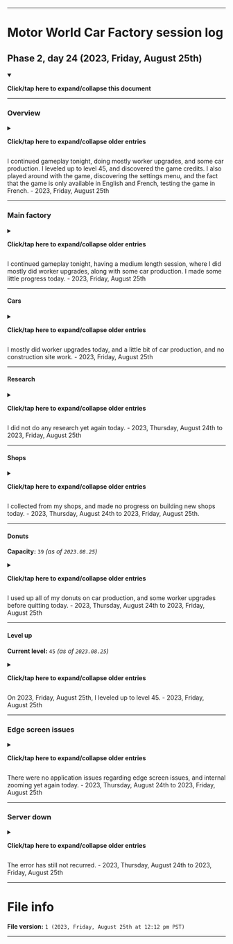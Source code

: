 
***

# Motor World Car Factory session log

## Phase 2, day 24 (2023, Friday, August 25th)

<details open><summary><p><b>Click/tap here to expand/collapse this document</b></p></summary>

***

### Overview

<details><summary><p><b>Click/tap here to expand/collapse older entries</b></p></summary>

I finally resumed gameplay of this game today, after a hiatus that almost lasted 2 full years. I started after midnight. This is going to continue on a daily basis. - 2023, Wednesday, August 2nd

I resumed gameplay again tonight in full, but couldn't properly finish the session after this game due to extreme tiredness. - 2023, Thursday, August 3rd

I continued to play tonight, and made less progress. My PDA also suffered a system crash during gameplay. - 2023, Friday, August 4th

I continued to play tonight, and made less progress. - 2023, Saturday, August 5th

I continued to play tonight, and made less progress. I reversed my two daily sessions tonight, playing Motor World: Car Factory last. - 2023, Sunday, August 6th

I continued to play tonight, and made some progress. I finished building a service shop today, and began to build a go-kart building. I also built less durable cars. My sessions remained reversed, for now, MW:CF will be played last. - 2023, Monday, August 7th

I continued to play tonight, and made some progress. I finished building a service shop today, and began to build a go-kart building. I also built less durable cars. My sessions remained reversed, for now, MW:CF will be played last. - 2023, Monday, August 7th

I continued to play tonight, and made significantly less progress. I worked solely on upgrading workers, in the hopes that I can produce more racecars and highly durable cars in the future. I also sold 3 cars, but not the racecar, as it is taking time to sell. - 2023, Tuesday, August 8th

I continued to play tonight, and made less progress. I worked solely on upgrading workers, in the hopes that I can produce more racecars and highly durable cars in the future. I also sold 1 car today (the racecar) and leveled up to level 42. - 2023, Wednesday, August 9th

I continued to play tonight, and made less progress. I worked solely on upgrading workers, in the hopes that I can produce more racecars and highly durable cars in the future. - 2023, Thursday, August 10th

I continued to play tonight, and made slightly more progress. I worked solely on upgrading workers, in the hopes that I can produce more racecars and highly durable cars in the future. I began to collect rewards from my game progress today. - 2023, Friday, August 11th

I continued to play tonight, and made slightly less progress. I worked solely on upgrading workers, in the hopes that I can produce more racecars and highly durable cars in the future. I also collected some rewards from game progress again today. - 2023, Saturday, August 12th

I continued to play tonight, and made slightly more progress. I did some car development today, not finishing production on any, just moving it along a little. I mainly worked on upgrading workers again. I also played this game much later in the day (not at night) due to a schedule error after I became too tired last night. I also reversed the position of my Modern Smurfs Village and Motor World: Car Factory sessions again, with this game coming 1st (or 3rd) - 2023, Sunday, August 13th

I skipped my session today, as I needed to re-adjust my schedule a bit after falling asleep early last night. It threw off my schedule for this game today, and it required a day to re-adjust. - 2023, Monday, August 14th

I resumed gameplay tonight, mostly doing worker upgrades, but I also did a little bit of car production and construction site work as well. - 2023, Tuesday, August 15th

I continued gameplay tonight, mostly doing car manufacturing, but I also did a little bit of worker upgrades, and no construction site work. - 2023, Wednesday, August 16th

I continued gameplay tonight, mostly doing worker upgrades, but I also did quite a bit of car production, and no construction site work. - 2023, Thursday, August 17th

I continued gameplay tonight, mostly doing worker upgrades, but I also did a little bit of car production, and no construction site work. - 2023, Friday, August 18th to 2023, Sunday, August 20th

I continued gameplay tonight, mostly doing worker upgrades, but I also did a little bit of car production, and no construction site work. - 2023, Friday, August 18th to 2023, Sunday, August 20th

I continued gameplay tonight, mostly doing worker upgrades, but I also did a little bit of car production, and no construction site work. I increased my donut capacity, and refilled the meter in the process, so that I could play longer, and have more endurance in my sessions. - 2023, Monday, August 21st

I continued gameplay tonight, mostly doing worker upgrades, but I also did a little bit of car production, and also a tiny bit of construction site work. I leveled up to level 44 today as well. - 2023, Tuesday, August 22nd

I skipped my session today, as I needed to have a night off, to give myself a chance on catching up on Smurfs Village and Motor World Car Factory status posts and uploads before the end of the month. - 2023, Wednesday, August 23rd

I continued gameplay tonight, mostly doing car production, and also a tiny bit of worker upgrades. - 2023, Thursday, August 24th

</details>

I continued gameplay tonight, doing mostly worker upgrades, and some car production. I leveled up to level 45, and discovered the game credits. I also played around with the game, discovering the settings menu, and the fact that the game is only available in English and French, testing the game in French. - 2023, Friday, August 25th

***

### Main factory

<details><summary><p><b>Click/tap here to expand/collapse older entries</b></p></summary>

After returning, everything was the same as when I played nearly 2 full years ago. I produced new cars until I ran out of donuts. - 2023, Wednesday, August 2nd

I produced new cars, upgraded workers, worked on construction, and sold cars until I ran out of donuts and quit. - 2023, Thursday, August 3rd

I produced new cars, upgraded some workers, worked on construction, and sold cars until I ran out of donuts and quit. My Sunny Roadster leveled up today. - 2023, Friday, August 4th

I produced new cars, upgraded some workers, worked on construction, and sold cars until I ran out of donuts and quit. - 2023, Saturday, August 5th

I produced new cars, did not upgrade any workers, did not work on construction, and sold cars until I ran out of donuts and quit. I began to build a really advanced car as an experiment, and it screwed up my whole assembly line. - 2023, Sunday, August 6th

I produced new cars, did not upgrade any workers, worked on construction, and sold cars until I ran out of donuts and quit. I finished building the Peaks Race Car today. - 2023, Monday, August 7th

I did not produce new cars, did not do construction, and only upgraded workers until I ran out of donuts and quit. - 2023, Tuesday, August 8th

I did not produce new cars, did not do construction, and only upgraded workers until I ran out of donuts and quit. I messed up severely, collecting from my shops before spending any donuts. It caused me to level up, and the level up reward was diminished, as my donut capacity was already maxed. - 2023, Wednesday, August 9th

I did not produce new cars, did not do construction, and only upgraded workers until I ran out of donuts and quit. Nothing was sold, and there were no levels gained. - 2023, Thursday, August 10th

I did not produce new cars, did not do construction, and only upgraded workers until I ran out of donuts and quit. Nothing was sold, and there were no levels gained. I did collect rewards from recent game progress. My factory ratings are drastically dropping from the lack of new cars. - 2023, Friday, August 11th

I did not produce new cars, did not do construction, and only upgraded workers until I ran out of donuts and quit. Nothing was sold, and there were no levels gained. - 2023, Saturday, August 12th

I did some car development today, not finishing production on any, just moving it along a little. I mainly worked on upgrading workers again. I also played this game much later in the day (not at night) due to a schedule error after I became too tired last night. I also reversed the position of my Modern Smurfs Village and Motor World: Car Factory sessions again, with this game coming 1st (or 3rd) - 2023, Sunday, August 13th

My session was skipped today. - 2023, Monday, August 14th

I resumed gameplay tonight, mostly doing worker upgrades, but I also did a little bit of car production and construction site work as well. - 2023, Tuesday, August 15th

I continued gameplay tonight, mostly doing car manufacturing/production, but I also did a little bit of worker upgrades. My session ended with an event resulting in a "tactical fail" I could not do anything about the customer complaint, the game should have at least had a coin spending option. - 2023, Wednesday, August 16th

I continued gameplay tonight, mostly doing worker upgrades before leveling up, then I did mostly car manufacturing/production, but I also did a little bit of worker upgrades. I made some progress today. - 2023, Thursday, August 17th

I continued gameplay tonight, having a very short session, where I did mostly doing worker upgrades, along with minimal car production. I made some little progress today. - 2023, Friday, August 18th to 2023, Sunday, August 20th

I continued gameplay tonight, having a medium length session, where I did mostly doing worker upgrades, along with minimal car production. I made some little progress today. I doubled the length of my session by upgrading my donut capacity, which also refills the meter. - 2023, Monday, August 21st

I continued gameplay tonight, having a medium length session, where I did mostly doing worker upgrades, along with minimal car production. I made some little progress today. I leveled up to level 44 today. - 2023, Tuesday, August 22nd

My session was skipped today. - 2023, Wednesday, August 23rdd

I continued gameplay tonight, having a short length session, where I did mostly did car production, along with minimal worker upgrades. I made some little progress today. - 2023, Thursday, August 24th

</details>

I continued gameplay tonight, having a medium length session, where I did mostly did worker upgrades, along with some car production. I made some little progress today. - 2023, Friday, August 25th

***

#### Cars

<details><summary><p><b>Click/tap here to expand/collapse older entries</b></p></summary>

I started to produce and sell some new Berliner Donks, but then switched to Sunny Roadsters, so that I could unlock another car type. - 2023, Wednesday, August 2nd

I continued to develop, produce, and sell Sunny Roadsters today. - 2023, Thursday, August 3rd

I continued to develop, produce, and sell Sunny Roadsters again today, with the car build kit leveling up today after the 25th vehicle was built. - 2023, Friday, August 4th

I continued to develop, produce, and sell Sunny Roadsters again today. - 2023, Saturday, August 5th

I continued to develop, produce, and sell Sunny Roadsters again today, but most of my efforts went towards a single car (a Peaks Race Car) - 2023, Sunday, August 6th

I began to develop Bendy SUVs today after finishing the Peaks Race Car. - 2023, Monday, August 7th

I worked solely on worker upgrades today, not building any cars. - 2023, Tuesday, August 8th to 2023, Wednesday, August 29th

I worked solely on worker upgrades today, not building or selling any cars. - 2023, Thursday, August 10th to 2023, Friday, August 11th

I worked solely on worker upgrades yet again today, not building or selling any cars. - 2023, Saturday, August 12th

I worked mostly on worker upgrades yet again today, but moved a car a little ways down the assembly line, and not finishing it. - 2023, Sunday, August 13th

My session was skipped today. - 2023, Monday, August 14th

I worked mostly on worker upgrades yet again today, but did more car production today near the end. - 2023, Tuesday, August 15th

I mostly did car production today, with some worker upgrades. - 2023, Wednesday, August 16th

I mostly did car production today, with a lot of worker upgrades as well. - 2023, Thursday, August 17th

I mostly did worker upgrades today, with minimal car production - 2023, Friday, August 18th to 2023, Tuesday, August 21st

I mostly did worker upgrades today, with some car production, and a little bit of construction site work. - 2023, Wednesday, August 22nd

My session was skipped today. - 2023, Wednesday, August 23rd

I mostly did car production today, and a little bit of worker upgrades, and no construction site work. - 2023, Thursday, August 24th

</details>

I mostly did worker upgrades today, and a little bit of car production, and no construction site work. - 2023, Friday, August 25th

***

#### Research

<details><summary><p><b>Click/tap here to expand/collapse older entries</b></p></summary>

I began researching V8 engines today. - 2023, Wednesday, August 2nd

I began researching aluminum frames today. - 2023, Thursday, August 3rd

I began researching down sizing and V12 engines today. - 2023, Friday, August 4th

I began researching carbon panels today. - 2023, Saturday, August 5th

I began researching rally technology today. - 2023, Sunday, August 6th

I began researching self-driving car technology today. - 2023, Monday, August 7th

I began researching space technology today. - 2023, Tuesday, August 8th

I began researching hydrogen engine technology today. - 2023, Wednesday, August 9th

I did not do any research today. - 2023, Thursday, August 10th

I did not do any research again today. - 2023, Friday, August 11th

I did not do any research yet again today. - 2023, Saturday, August 12th to 2023, Sunday, August 13th

My session was skipped today. - 2023, Monday, August 14th

I did not do any research yet again today. - 2023, Tuesday, August 15th to 2023, Tuesday, August 22nd

My session was skipped today. - 2023, Wednesday, August 23rd

</details>

I did not do any research yet again today. - 2023, Thursday, August 24th to 2023, Friday, August 25th

***

#### Shops

<details><summary><p><b>Click/tap here to expand/collapse older entries</b></p></summary>

I collected from my shops, and made no progress on building new shops. - 2023, Wednesday, August 2nd

I collected from my shops, and made some progress on building new shops. - 2023, Thursday, August 3rd

I collected from my shops, and made minor progress on building new shops. - 2023, Friday, August 4th

I collected from my shops, and made minor progress on building new shops. - 2023, Saturday, August 5th

I collected from my shops, and made no progress on building new shops. - 2023, Sunday, August 6th

I collected from my shops, and made progress on building new shops, finishing construction on the service shop, and beginning to build a Go-Kart building. - 2023, Monday, August 7th

I collected from my shops, and made no progress on building new shops. - 2023, Tuesday, August 8th

I messed up severely, collecting from my shops before spending any donuts. It caused me to level up, and the level up reward was diminished, as my donut capacity was already maxed. - 2023, Wednesday, August 9th

I collected from my shops, and made no progress on building new shops. - 2023, Thursday, August 10th

I collected from my shops, and made no progress on building new shops again today. - 2023, Friday, August 11th

I collected from my shops, and made no progress on building new shops yet again today. - 2023, Saturday, August 12th to 2023, Sunday, August 13th

My session was skipped today. - 2023, Monday, August 14th

I collected from my shops, and made very slight progress on building new shops today. - 2023, Tuesday, August 15th

I collected from my shops, and made no progress on building new shops today. - 2023, Wednesday, August 16th to 2023, Monday, August 21st

I collected from my shops, and made slight progress on building new shops today. - 2023, Tuesday, August 22nd

My session was skipped today. - 2023, Wednesday, August 23rd

</details>

I collected from my shops, and made no progress on building new shops today. - 2023, Thursday, August 24th to 2023, Friday, August 25th.

***

#### Donuts

**Capacity:** `39` _(as of `2023.08.25`)_

<details><summary><p><b>Click/tap here to expand/collapse older entries</b></p></summary>

I used up all of my donuts before quitting. - 2023, Wednesday, August 2nd

I used up all of my donuts, then upgraded my donut capacity from 37 to 38 for 7 cash, and then spent the remaining donuts on upgrading workers, and constructing a building. - 2023, Thursday, August 3rd

I used up all of my donuts before quitting. - 2023, Friday, August 4th to 2023, Monday, August 7th

I used up all of my donuts on worker upgrades before quitting. - 2023, Tuesday, August 8th to 2023, Friday, August 11th

I used up all of my donuts on worker upgrades before quitting yet again today. - 2023, Saturday, August 12th to  2023, Sunday, August 13th

My session was skipped today. - 2023, Monday, August 14th

I used up all of my donuts on worker upgrades, and some car production before quitting today. - 2023, Tuesday, August 15th

I used up all of my donuts on car production today, and some worker upgrades before quitting today. - 2023, Wednesday, August 16th

I used up all of my donuts on car production, and worker upgrades before quitting today. - 2023, Thursday, August 17th

I used up all of my donuts on worker upgrades, and some car production before quitting today. - 2023, Friday, August 18th to 2023, Sunday, August 20th

I used up all of my donuts, then upgraded my donut capacity from 38 to 39 for 10 cash, and then spent the remaining donuts on upgrading workers. - 2023, Monday, August 21st

I used up all of my donuts on worker upgrades, car production, and construction site work before quitting today. - 2023, Tuesday, August 22nd

My session was skipped today. - 2023, Wednesday, August 23rd

</details>

I used up all of my donuts on car production, and some worker upgrades before quitting today. - 2023, Thursday, August 24th to 2023, Friday, August 25th

***

#### Level up

**Current level:** `45` _(as of `2023.08.25`)_

<details><summary><p><b>Click/tap here to expand/collapse older entries</b></p></summary>

On 2023, Wednesday, August 2nd, I leveled up to level 40. - 2023, Wednesday, August 2nd

On 2023, Thursday, August 3rd, I leveled up to level 41. - 2023, Thursday, August 3rd

I did not level up today. - 2023, Friday, August 4th

I did not level up again today. - 2023, Saturday, August 5th

I did not level up yet again today. - 2023, Sunday, August 6th to 2023, Tuesday, August 8th

On 2023, Wednesday, August 9th, I leveled up to level 42. - 2023, Wednesday, August 9th

I did not level up today. - 2023, Thursday, August 10th

I did not level up again today. - 2023, Friday, August 11th

I did not level up yet again today. - 2023, Saturday, August 12th to 2023, Sunday, August 13th

My session was skipped today, meaning no level progress, and no leveling up. - 2023, Monday, August 14th

I did not level up yet again today. - 2023, Tuesday, August 15th to 2023, Wednesday, August 16th

On 2023, Thursday, August 17th, I leveled up to level 43. The first half of my session was mostly worker upgrades. From the donut bonus caused by leveling up, the rest of the session consisted of car production work. - 2023, Thursday, August 17th

I did not level up today. - 2023, Friday, August 18th to 2023, Monday, August 21st

On 2023, Tuesday, August 22nd, I leveled up to level 44. - 2023, Tuesday, August 22nd

My session was skipped today, meaning no level progress, and no leveling up. - 2023, Wednesday, August 23rd

I did not level up today. - 2023, Thursday, August 24th

</details>

On 2023, Friday, August 25th, I leveled up to level 45. - 2023, Friday, August 25th

***

### Edge screen issues

<details><summary><p><b>Click/tap here to expand/collapse older entries</b></p></summary>

There were no application issues regarding edge screen issues, and internal zooming today. - 2023, Wednesday, August 2nd

There were no application issues regarding edge screen issues, and internal zooming again today. - 2023, Thursday, August 3rd

There were no application issues regarding edge screen issues, and internal zooming again today, although my phones desktop environment crashed and restarted itself. The game was unaffected. - 2023, Friday, August 4th

There were no application issues regarding edge screen issues, and internal zooming again today. - 2023, Saturday, August 5th to 2023, Sunday, August 13th

My session was skipped today. - 2023, Monday, August 14th

There were no application issues regarding edge screen issues, and internal zooming yet again today. - 2023, Tuesday, August 15th to 2023, Tuesday, August 22nd

My session was skipped today. - 2023, Wednesday, August 23rd

</details>

There were no application issues regarding edge screen issues, and internal zooming yet again today. - 2023, Thursday, August 24th to 2023, Friday, August 25th

***

### Server down

<details><summary><p><b>Click/tap here to expand/collapse older entries</b></p></summary>

When I played last 2 years ago, the game would repeatedly pop up an error saying that it couldn't connect to the server (the server has been down for a long time, and isn't coming back) the game could still play normally, but this error would come up constantly. After my 1.9 year hiatus, I have found that the error never comes up now. - 2023, Wednesday, August 2nd

The error has still not recurred. - 2023, Thursday, August 3rd to 2023, Sunday, August 6th

The error has still not recurred. I have been starting to wonder what the logo at the top is (the developer network for before the server went down) this was once a fairly popular game on iOS (how I found it originally) so there should be some documentaiton out there. - 2023, Monday, August 7th

The error has still not recurred. - 2023, Tuesday, August 8th to 2023, Sunday, August 13th

My session was skipped today. - 2023, Monday, August 14th

The error has still not recurred. - 2023, Tuesday, August 15th to 2023, Tuesday, August 22nd

My session was skipped today. - 2023, Wednesday, August 23rd

</details>

The error has still not recurred. - 2023, Thursday, August 24th to 2023, Friday, August 25th

</details>

***

# File info

**File version:** `1 (2023, Friday, August 25th at 12:12 pm PST)`

***
